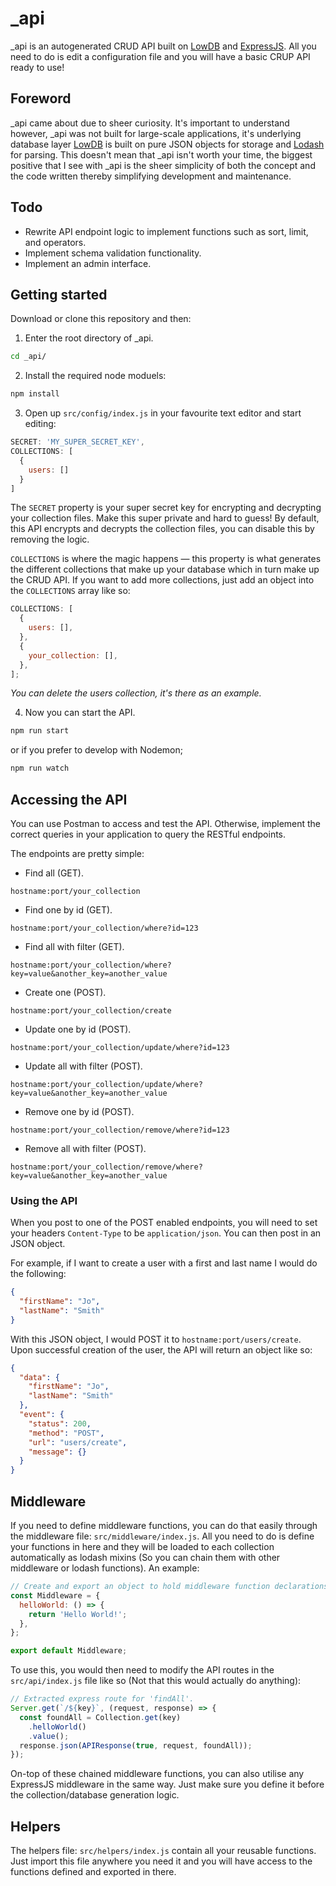# \_api

\_api is an autogenerated CRUD API built on [LowDB](https://github.com/typicode/lowdb) and [ExpressJS](https://expressjs.com/). All you need to do is edit a configuration file and you will have a basic CRUP API ready to use!

## Foreword

\_api came about due to sheer curiosity. It's important to understand however, \_api was not built for large-scale applications, it's underlying database layer [LowDB](https://github.com/typicode/lowdb) is built on pure JSON objects for storage and [Lodash](https://lodash.com) for parsing. This doesn't mean that \_api isn't worth your time, the biggest positive that I see with \_api is the sheer simplicity of both the concept and the code written thereby simplifying development and maintenance.

## Todo

- Rewrite API endpoint logic to implement functions such as sort, limit, and operators.
- Implement schema validation functionality.
- Implement an admin interface.

## Getting started

Download or clone this repository and then:

1. Enter the root directory of \_api.

```bash
cd _api/
```

2. Install the required node moduels:

```bash
npm install
```

3. Open up `src/config/index.js` in your favourite text editor and start editing:

```js
SECRET: 'MY_SUPER_SECRET_KEY',
COLLECTIONS: [
  {
    users: []
  }
]
```

The `SECRET` property is your super secret key for encrypting and decrypting your collection files. Make this super private and hard to guess! By default, this API encrypts and decrypts the collection files, you can disable this by removing the logic.

`COLLECTIONS` is where the magic happens — this property is what generates the different collections that make up your database which in turn make up the CRUD API. If you want to add more collections, just add an object into the `COLLECTIONS` array like so:

```js
COLLECTIONS: [
  {
    users: [],
  },
  {
    your_collection: [],
  },
];
```

_You can delete the users collection, it's there as an example._

4. Now you can start the API.

```bash
npm run start
```

or if you prefer to develop with Nodemon;

```bash
npm run watch
```

## Accessing the API

You can use Postman to access and test the API. Otherwise, implement the correct queries in your application to query the RESTful endpoints.

The endpoints are pretty simple:

- Find all (GET).

```url
hostname:port/your_collection
```

- Find one by id (GET).

```url
hostname:port/your_collection/where?id=123
```

- Find all with filter (GET).

```url
hostname:port/your_collection/where?key=value&another_key=another_value
```

- Create one (POST).

```url
hostname:port/your_collection/create
```

- Update one by id (POST).

```url
hostname:port/your_collection/update/where?id=123
```

- Update all with filter (POST).

```url
hostname:port/your_collection/update/where?key=value&another_key=another_value
```

- Remove one by id (POST).

```url
hostname:port/your_collection/remove/where?id=123
```

- Remove all with filter (POST).

```url
hostname:port/your_collection/remove/where?key=value&another_key=another_value
```

### Using the API

When you post to one of the POST enabled endpoints, you will need to set your headers `Content-Type` to be `application/json`. You can then post in an JSON object.

For example, if I want to create a user with a first and last name I would do the following:

```json
{
  "firstName": "Jo",
  "lastName": "Smith"
}
```

With this JSON object, I would POST it to `hostname:port/users/create`. Upon successful creation of the user, the API will return an object like so:

```json
{
  "data": {
    "firstName": "Jo",
    "lastName": "Smith"
  },
  "event": {
    "status": 200,
    "method": "POST",
    "url": "users/create",
    "message": {}
  }
}
```

## Middleware

If you need to define middleware functions, you can do that easily through the middleware file: `src/middleware/index.js`. All you need to do is define your functions in here and they will be loaded to each collection automatically as lodash mixins (So you can chain them with other middleware or lodash functions). An example:

```js
// Create and export an object to hold middleware function declarations.
const Middleware = {
  helloWorld: () => {
    return 'Hello World!';
  },
};

export default Middleware;
```

To use this, you would then need to modify the API routes in the `src/api/index.js` file like so (Not that this would actually do anything):

```js
// Extracted express route for 'findAll'.
Server.get(`/${key}`, (request, response) => {
  const foundAll = Collection.get(key)
    .helloWorld()
    .value();
  response.json(APIResponse(true, request, foundAll));
});
```

On-top of these chained middleware functions, you can also utilise any ExpressJS middleware in the same way. Just make sure you define it before the collection/database generation logic.

## Helpers

The helpers file: `src/helpers/index.js` contain all your reusable functions. Just import this file anywhere you need it and you will have access to the functions defined and exported in there.
